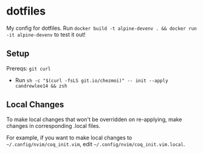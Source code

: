 # dotfiles
My config for dotfiles.
Run `docker build -t alpine-devenv . && docker run -it alpine-devenv` to test it out!

## Setup

Prereqs: `git curl`

- Run `sh -c "$(curl -fsLS git.io/chezmoi)" -- init --apply candrewlee14 && zsh`

## Local Changes

To make local changes that won't be overridden on re-applying, make changes in corresponding .local files.

For example, if you want to make local changes to `~/.config/nvim/coq_init.vim`, edit `~/.config/nvim/coq_init.vim.local`.
